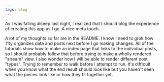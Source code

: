 ```yaml
---
tags: blog
---
```


As I was falling alseep last night, I realized that I should blog the experience of creating this app as I go. A nice meta touch.

A lot of my thoughts so far are in the README. I know I need to grok how 11ty organizes data and posts next before I go making changes. All of the tutorials show how to make an index page that links to the individual posts, so I should probably follow that before trying to make a wholly rendered "stream" view. I also wonder how I will be able to render different post "types". Trying to remember to walk before I attempt to run. It's difficult when you know what the end result should look like but you haven't seen what the pieces look like or how they fit together yet.
